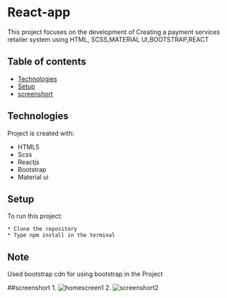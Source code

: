 # React-app

This project focuses on the development of Creating a payment services retailer system using HTML, SCSS,MATERIAL UI,BOOTSTRAP,REACT

## Table of contents

- [Technologies](#technologies)
- [Setup](#setup)
- [screenshort](#screenshort)

## Technologies

Project is created with:

- HTML5
- Scss
- Reactjs
- Bootstrap
- Material ui

## Setup

To run this project:

```
* Clone the repository
* Type npm install in the terminal
```

## Note

Used bootstrap cdn for using bootstrap in the Project

##screenshort
1.
![homescreen1](https://user-images.githubusercontent.com/81138318/220518275-dd0ebbb6-f8aa-44eb-a849-0fe27dccab46.PNG)
2.
![screenshort2](https://user-images.githubusercontent.com/81138318/220518311-0451678a-716c-4405-b21f-c66fa1819867.PNG)


